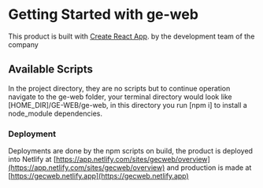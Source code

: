 # Getting Started with ge-web

This product is built with [Create React App](https://github.com/facebook/create-react-app). by the development team of the company

## Available Scripts

In the project directory, they are no scripts but to continue operation navigate to the ge-web folder,
your terminal directory would look like [HOME_DIR]/GE-WEB/ge-web, in this directory you run [npm i] to install a node_module dependencies.

### Deployment

Deployments are done by the npm scripts on build, the product is deployed into Netlify at [https://app.netlify.com/sites/gecweb/overview](https://app.netlify.com/sites/gecweb/overview) and production is made at [https://gecweb.netlify.app](https://gecweb.netlify.app)
